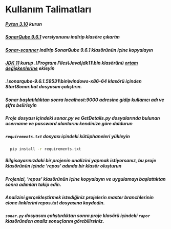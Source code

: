 # Kullanım Talimatları
##### [Pyton 3.10](https://www.python.org/downloads/) kurun
##### [SonarQube 9.6.1](https://www.sonarqube.org/downloads/) versiyonunu indirip klasöre çıkartın
##### [Sonar-scanner](https://docs.sonarqube.org/latest/analysis/scan/sonarscanner/) indirip SonarQube 9.6.1 klasörünün içine kopyalayın
##### [JDK 11](https://www.oracle.com/tr/java/technologies/javase/jdk11-archive-downloads.html) kurup .\Program Files\Java\jdk11\bin klasörünü [ortam değişkenlerine](https://www.youtube.com/watch?v=z0nVc4lD9QI) ekleyin
##### .\sonarqube-9.6.1.59531\bin\windows-x86-64 klasörü içinden StartSonar.bat dosyasını çalıştırın.
##### Sonar başlatıldıktan sonra localhost:9000 adresine gidip kullanıcı adı ve şifre belirleyin
##### Proje dosyası içindeki sonar.py ve GetDetails.py dosyalarında bulunan username ve password alanlarını kendinize göre doldurun
##### `requirements.txt` dosyası içindeki kütüphaneleri yükleyin
```bash
  pip install -r requirements.txt
```
##### Bilgisayarınızdaki bir projenin analizini yapmak istiyorsanız, bu proje klasörünün içinde 'repos' adında bir klasör oluşturun
##### Projenizi, 'repos' klasörünün içine kopyalayın ve uygulamayı başlattıktan sonra adımları takip edin.
##### Analizini gerçekleştirmek istediğiniz projelerin master branchlerinin clone linklerini repos.txt dosyasına kaydedin.
##### `sonar.py` dosyasını çalıştırdıktan sonra proje klasörü içindeki `rapor` klasöründen analiz sonuçlarını görebilirsiniz.
